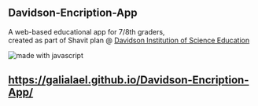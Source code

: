 ## Davidson-Encription-App

A web-based educational app for 7/8th graders,  
created as part of Shavit plan @ [Davidson Institution of Science Education](https://davidson.weizmann.ac.il/en)  
  
<img src="https://img.shields.io/badge/made%20with-javascript-yellow.svg?style=flat" alt="made with javascript">

## https://galialael.github.io/Davidson-Encription-App/
